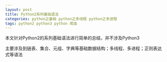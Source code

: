 ```yaml
---
layout: post
title: Python2系列基础语法
categories: python之基础 python之多线程 python之多进程
tags: python2 python3 python 爬虫
---
```


本文针对Python2的系列基础语法进行简单的总结，并不涉及Python3

主要涉及到链表、集合、元组、字典等基础数据结构；多线程、多进程；正则表达式等语法


